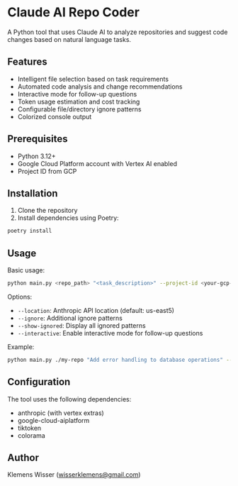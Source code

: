 # Claude AI Repo Coder

A Python tool that uses Claude AI to analyze repositories and suggest code changes based on natural language tasks.

## Features

- Intelligent file selection based on task requirements
- Automated code analysis and change recommendations
- Interactive mode for follow-up questions
- Token usage estimation and cost tracking
- Configurable file/directory ignore patterns
- Colorized console output

## Prerequisites

- Python 3.12+
- Google Cloud Platform account with Vertex AI enabled
- Project ID from GCP

## Installation

1. Clone the repository
2. Install dependencies using Poetry:
```bash
poetry install
```

## Usage

Basic usage:
```bash
python main.py <repo_path> "<task_description>" --project-id <your-gcp-project-id>
```

Options:
- `--location`: Anthropic API location (default: us-east5)
- `--ignore`: Additional ignore patterns
- `--show-ignored`: Display all ignored patterns
- `--interactive`: Enable interactive mode for follow-up questions

Example:
```bash
python main.py ./my-repo "Add error handling to database operations" --project-id my-gcp-project --interactive
```

## Configuration

The tool uses the following dependencies:
- anthropic (with vertex extras)
- google-cloud-aiplatform
- tiktoken
- colorama

## Author

Klemens Wisser (wisserklemens@gmail.com)
